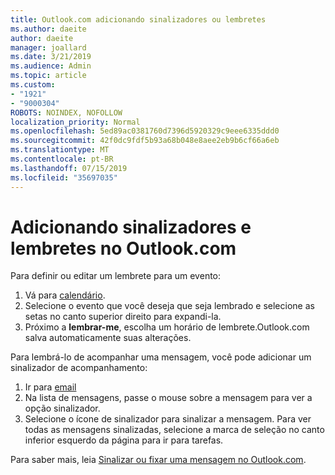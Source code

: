 ```yaml
---
title: Outlook.com adicionando sinalizadores ou lembretes
ms.author: daeite
author: daeite
manager: joallard
ms.date: 3/21/2019
ms.audience: Admin
ms.topic: article
ms.custom:
- "1921"
- "9000304"
ROBOTS: NOINDEX, NOFOLLOW
localization_priority: Normal
ms.openlocfilehash: 5ed89ac0381760d7396d5920329c9eee6335ddd0
ms.sourcegitcommit: 42f0dc9fdf5b93a68b048e8aee2eb9b6cf66a6eb
ms.translationtype: MT
ms.contentlocale: pt-BR
ms.lasthandoff: 07/15/2019
ms.locfileid: "35697035"
---
```

# <a name="adding-flags-and-reminders-in-outlookcom"></a>Adicionando sinalizadores e lembretes no Outlook.com

Para definir ou editar um lembrete para um evento:

1. Vá para [calendário](https://outlook.live.com/calendar/).
1. Selecione o evento que você deseja que seja lembrado e selecione as setas no canto superior direito para expandi-la.
1. Próximo a **lembrar-me**, escolha um horário de lembrete.Outlook.com salva automaticamente suas alterações.

Para lembrá-lo de acompanhar uma mensagem, você pode adicionar um sinalizador de acompanhamento:

1. Ir para [email](https://outlook.live.com/mail/)
1. Na lista de mensagens, passe o mouse sobre a mensagem para ver a opção sinalizador.
1. Selecione o ícone de sinalizador para sinalizar a mensagem. Para ver todas as mensagens sinalizadas, selecione a marca de seleção no canto inferior esquerdo da página para ir para tarefas.
 
Para saber mais, leia [Sinalizar ou fixar uma mensagem no Outlook.com](https://support.office.com/article/8e911e69-30d6-4cc8-8c71-a1163560618a?wt.mc_id=Office_Outlook_com_Alchemy).
